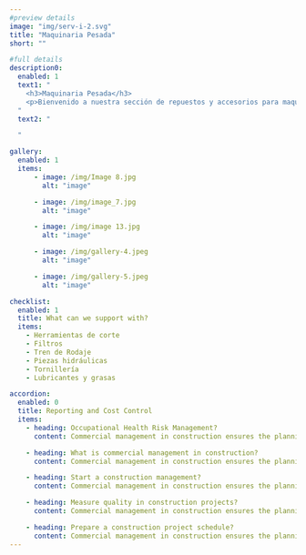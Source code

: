 ```yaml
---
#preview details
image: "img/serv-i-2.svg"
title: "Maquinaria Pesada"
short: ""

#full details
description0:
  enabled: 1
  text1: "
    <h3>Maquinaria Pesada</h3>
    <p>Bienvenido a nuestra sección de repuestos y accesorios para maquinaria pesada. Sabemos lo crucial que es mantener tus equipos en funcionamiento, por lo que ofrecemos una amplia gama de piezas y componentes de alta resistencia. Desde elementos de desgaste hasta componentes mecánicos, tenemos lo necesario para mantener tus máquinas trabajando de manera eficiente y segura. Nuestros repuestos están diseñados para soportar las condiciones más exigentes y prolongar la vida útil de tu maquinaria. Explora nuestra selección y confía en nosotros para mantener tu negocio en movimiento</p>
  "
  text2: "

  "

gallery: 
  enabled: 1
  items:
      - image: /img/Image 8.jpg
        alt: "image"

      - image: /img/image_7.jpg
        alt: "image"

      - image: /img/image 13.jpg
        alt: "image"

      - image: /img/gallery-4.jpeg
        alt: "image"

      - image: /img/gallery-5.jpeg
        alt: "image"          

checklist:
  enabled: 1
  title: What can we support with?
  items:
    - Herramientas de corte
    - Filtros
    - Tren de Rodaje
    - Piezas hidráulicas
    - Tornillería
    - Lubricantes y grasas

accordion:
  enabled: 0
  title: Reporting and Cost Control
  items:
    - heading: Occupational Health Risk Management?
      content: Commercial management in construction ensures the planning, execution, and coordination of a construction project from the start to finish. These are often for specific projects such as building or renovation projects that are sold or leased.

    - heading: What is commercial management in construction?
      content: Commercial management in construction ensures the planning, execution, and coordination of a construction project from the start to finish. These are often for specific projects such as building or renovation projects that are sold or leased.

    - heading: Start a construction management?
      content: Commercial management in construction ensures the planning, execution, and coordination of a construction project from the start to finish. These are often for specific projects such as building or renovation projects that are sold or leased.

    - heading: Measure quality in construction projects?
      content: Commercial management in construction ensures the planning, execution, and coordination of a construction project from the start to finish. These are often for specific projects such as building or renovation projects that are sold or leased.

    - heading: Prepare a construction project schedule?
      content: Commercial management in construction ensures the planning, execution, and coordination of a construction project from the start to finish. These are often for specific projects such as building or renovation projects that are sold or leased.
---
```

